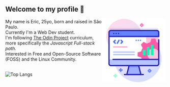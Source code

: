 ## Welcome to my profile 👋
<img src="readme.png" align="right" height="200px">
<span align="left">
My name is Eric, 25yo, born and raised in São Paulo. <br>
Currently I'm a Web Dev student.<br>
I'm following <a href="https://www.theodinproject.com/about" target="_blank">The Odin Project</a> curriculum, more specifically the <em>Javascript Full-stack path.</em></br>
Interested in Free and Open-Source Software (FOSS) and the Linux Community.
</span>
<br> 
<br>

![Top Langs](https://github-readme-stats.vercel.app/api/top-langs/?username=ericsrodrigues&layout=compact&bg_color=24273a&text_color=cad3f5&icon_color=c6a0f6&title_color=8bd5ca)

